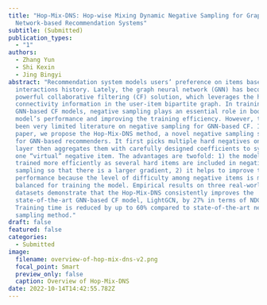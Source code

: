 ```yaml
---
title: "Hop-Mix-DNS: Hop-wise Mixing Dynamic Negative Sampling for Graph Neural
  Network-based Recommendation Systems"
subtitle: (Submitted)
publication_types:
  - "1"
authors:
  - Zhang Yun
  - Shi Kexin
  - Jing Bingyi
abstract: "Recommendation system models users’ preference on items based on past
  interactions history. Lately, the graph neural network (GNN) has become a
  powerful collaborative filtering (CF) solution, which leverages the high-order
  connectivity information in the user-item bipartite graph. In training the
  GNN-based CF models, negative sampling plays an essential role in boosting the
  model’s performance and improving the training efficiency. However, there has
  been very limited literature on negative sampling for GNN-based CF. In this
  paper, we propose the Hop-Mix-DNS method, a novel negative sampling strategy
  for GNN-based recommenders. It first picks multiple hard negatives on each GNN
  layer then aggregates them with carefully designed coefficients to synthesize
  one “virtual” negative item. The advantages are twofold: 1) the model is
  trained more efficiently as several hard items are included in negative
  sampling so that there is a larger gradient, 2) it helps to improve the
  performance because the level of difficulty among negative items is more
  balanced for training the model. Empirical results on three real-world
  datasets demonstrate that the Hop-Mix-DNS consistently improves the
  state-of-the-art GNN-based CF model, LightGCN, by 27% in terms of NDCG@20.
  Training time is reduced by up to 60% compared to state-of-the-art negative
  sampling method."
draft: false
featured: false
categories:
  - Submitted
image:
  filename: overview-of-hop-mix-dns-v2.png
  focal_point: Smart
  preview_only: false
  caption: Overview of Hop-Mix-DNS
date: 2022-10-14T14:42:55.782Z
---
```

